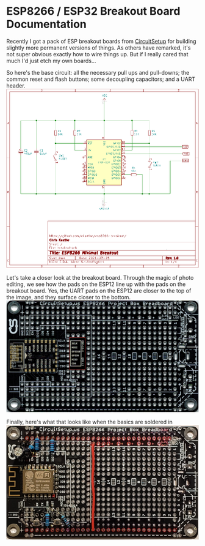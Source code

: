 # ESP8266 / ESP32 Breakout Board Documentation

Recently I got a pack of ESP breakout boards from
[CircuitSetup](https://circuitsetup.us/index.php/product/solderable-project-box-breadboard-esp32-esp8266-esp01-module-breakout-3-78x2-2-96x56mm-5-pack/)
for building slightly more permanent versions of things. As others have
remarked, it's not super obvious exactly how to wire things up. But if I
really cared that much I'd just etch my own boards...

So here's the base circuit: all the necessary pull ups and pull-downs; the
common reset and flash buttons; some decoupling capacitors; and a UART header.
![Schematic](https://raw.githubusercontent.com/ckuethe/esp8266-breakout/master/schematic.png)

Let's take a closer look at the breakout board. Through the magic of photo
editing, we see how the pads on the ESP12 line up with the pads on the
breakout board. Yes, the UART pads on the ESP12 are closer to the top of the
image, and they surface closer to the bottom.
![Board](https://raw.githubusercontent.com/ckuethe/esp8266-breakout/master/esp8266composite.png)


Finally, here's what that looks like when the basics are soldered in
![Components](https://raw.githubusercontent.com/ckuethe/esp8266-breakout/master/board_photo.jpg)
